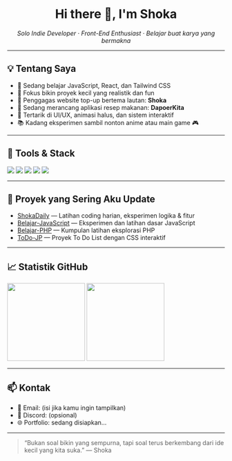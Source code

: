 <h1 align="center">Hi there 👋, I'm Shoka</h1>

<p align="center">
  <em>Solo Indie Developer · Front-End Enthusiast · Belajar buat karya yang bermakna</em>
</p>

---

## 💡 Tentang Saya

- 🌱 Sedang belajar JavaScript, React, dan Tailwind CSS
- 🎯 Fokus bikin proyek kecil yang realistik dan fun
- 🌊 Penggagas website top-up bertema lautan: **Shoka**
- 🍳 Sedang merancang aplikasi resep makanan: **DapoerKita**
- 👀 Tertarik di UI/UX, animasi halus, dan sistem interaktif
- 📚 Kadang eksperimen sambil nonton anime atau main game 🎮

---

## 🔨 Tools & Stack

<p align="left">
  <img src="https://img.shields.io/badge/HTML-E34F26?style=for-the-badge&logo=html5&logoColor=white" />
  <img src="https://img.shields.io/badge/CSS-1572B6?style=for-the-badge&logo=css3&logoColor=white" />
  <img src="https://img.shields.io/badge/Tailwind-06B6D4?style=for-the-badge&logo=tailwindcss&logoColor=white" />
  <img src="https://img.shields.io/badge/JavaScript-F7DF1E?style=for-the-badge&logo=javascript&logoColor=black" />
  <img src="https://img.shields.io/badge/PHP-777BB4?style=for-the-badge&logo=php&logoColor=white" />
</p>

---

## 📌 Proyek yang Sering Aku Update

- [ShokaDaily](https://github.com/ShokaDev/ShokaDaily) — Latihan coding harian, eksperimen logika & fitur
- [Belajar-JavaScript](https://github.com/ShokaDev/Belajar-JavaScript) — Eksperimen dan latihan dasar JavaScript
- [Belajar-PHP](https://github.com/ShokaDev/Belajar-PHP) — Kumpulan latihan eksplorasi PHP
- [ToDo-JP](https://github.com/ShokaDev/ToDo-JP) — Proyek To Do List dengan CSS interaktif

---

## 📈 Statistik GitHub

<p align="left">
  <img src="https://github-readme-stats.vercel.app/api?username=ShokaDev&show_icons=true&theme=tokyonight" height="180px"/>
  <img src="https://github-readme-stats.vercel.app/api/top-langs/?username=ShokaDev&layout=compact&theme=tokyonight" height="180px"/>
</p>

---

## 📫 Kontak

- 📧 Email: (isi jika kamu ingin tampilkan)
- 💬 Discord: (opsional)
- 🌐 Portfolio: sedang disiapkan...

---

> “Bukan soal bikin yang sempurna, tapi soal terus berkembang dari ide kecil yang kita suka.” — Shoka

